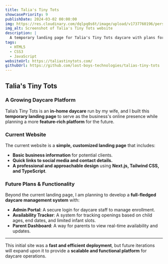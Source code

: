 ```yaml
---
title: Talia's Tiny Tots
showcasePriority: 9
publishDate: 2024-03-02 00:00:00
img: https://res.cloudinary.com/dqlpq0s6t/image/upload/v1737760196/personal_website_MK2/talias_tiny_tots_website_homepage_wjtjyj_yd3xzr.png
img_alt: Screenshot of Talia's Tiny Tots website
description: |
  A temporary landing page for Talia's Tiny Tots daycare with plans for expanded functionality, including an admin portal and availability tracking.
tags:
  - HTML5
  - CSS3
  - JavaScript
websiteUrl: https://taliastinytots.com/
githubUrl: https://github.com/lost-boys-technologies/talias-tiny-tots
---
```


## Talia's Tiny Tots
### A Growing Daycare Platform

Talia’s Tiny Tots is an **in-home daycare** run by my wife, and I built this **temporary landing page** to serve as the business's online presence while planning a more **feature-rich platform** for the future.

### **Current Website**
The current website is a **simple, customized landing page** that includes:
- **Basic business information** for potential clients.
- **Quick links to social media and contact details.**
- **A professional and approachable design** using **Next.js, Tailwind CSS, and TypeScript**.

### **Future Plans & Functionality**
Beyond the current landing page, I am planning to develop a **full-fledged daycare management system** with:
- **Admin Portal**: A secure login for daycare staff to manage enrollment.
- **Availability Tracker**: A system for tracking openings based on child ages, end dates, and limited infant slots.
- **Parent Dashboard**: A way for parents to view real-time availability and updates.

---

This initial site was a **fast and efficient deployment**, but future iterations will expand upon it to provide a **scalable and functional platform** for daycare operations.

